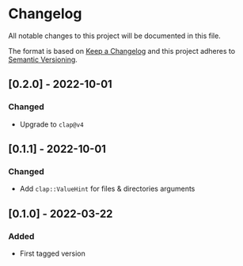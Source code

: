 # Changelog
All notable changes to this project will be documented in this file.

The format is based on [Keep a Changelog](http://keepachangelog.com/en/1.0.0/)
and this project adheres to [Semantic Versioning](http://semver.org/spec/v2.0.0.html).

## [0.2.0] - 2022-10-01

### Changed

- Upgrade to `clap@v4`

## [0.1.1] - 2022-10-01

### Changed

- Add `clap::ValueHint` for files & directories arguments

## [0.1.0] - 2022-03-22

### Added

- First tagged version
